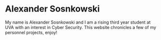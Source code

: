 # Alexander Sosnkowski

My name is Alexander Sosnkowski and I am a rising third year student at UVA with an interest in Cyber Security. This website chronicles a few of my personnel projects, enjoy!    
